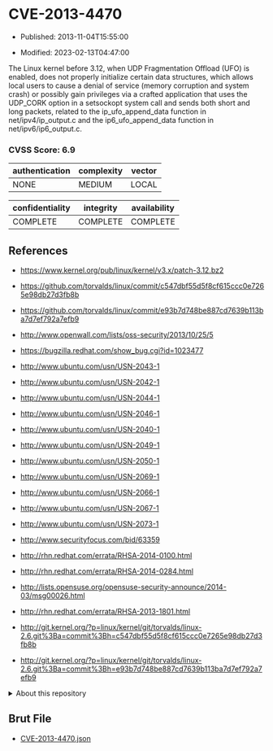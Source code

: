 # CVE-2013-4470

- Published: 2013-11-04T15:55:00

- Modified: 2023-02-13T04:47:00

The Linux kernel before 3.12, when UDP Fragmentation Offload (UFO) is enabled, does not properly initialize certain data structures, which allows local users to cause a denial of service (memory corruption and system crash) or possibly gain privileges via a crafted application that uses the UDP_CORK option in a setsockopt system call and sends both short and long packets, related to the ip_ufo_append_data function in net/ipv4/ip_output.c and the ip6_ufo_append_data function in net/ipv6/ip6_output.c.

### CVSS Score: **6.9**

| authentication | complexity | vector |
| --- | --- | --- |
| NONE | MEDIUM | LOCAL |

| confidentiality | integrity | availability |
| --- | --- | --- |
| COMPLETE | COMPLETE | COMPLETE |

## References

* https://www.kernel.org/pub/linux/kernel/v3.x/patch-3.12.bz2

* https://github.com/torvalds/linux/commit/c547dbf55d5f8cf615ccc0e7265e98db27d3fb8b

* https://github.com/torvalds/linux/commit/e93b7d748be887cd7639b113ba7d7ef792a7efb9

* http://www.openwall.com/lists/oss-security/2013/10/25/5

* https://bugzilla.redhat.com/show_bug.cgi?id=1023477

* http://www.ubuntu.com/usn/USN-2043-1

* http://www.ubuntu.com/usn/USN-2042-1

* http://www.ubuntu.com/usn/USN-2044-1

* http://www.ubuntu.com/usn/USN-2046-1

* http://www.ubuntu.com/usn/USN-2040-1

* http://www.ubuntu.com/usn/USN-2049-1

* http://www.ubuntu.com/usn/USN-2050-1

* http://www.ubuntu.com/usn/USN-2069-1

* http://www.ubuntu.com/usn/USN-2066-1

* http://www.ubuntu.com/usn/USN-2067-1

* http://www.ubuntu.com/usn/USN-2073-1

* http://www.securityfocus.com/bid/63359

* http://rhn.redhat.com/errata/RHSA-2014-0100.html

* http://rhn.redhat.com/errata/RHSA-2014-0284.html

* http://lists.opensuse.org/opensuse-security-announce/2014-03/msg00026.html

* http://rhn.redhat.com/errata/RHSA-2013-1801.html

* http://git.kernel.org/?p=linux/kernel/git/torvalds/linux-2.6.git%3Ba=commit%3Bh=c547dbf55d5f8cf615ccc0e7265e98db27d3fb8b

* http://git.kernel.org/?p=linux/kernel/git/torvalds/linux-2.6.git%3Ba=commit%3Bh=e93b7d748be887cd7639b113ba7d7ef792a7efb9

<details>
<summary>About this repository</summary> 

  This repository is part of the project [Live Hack CVE](https://github.com/Live-Hack-CVE). Main website can be found [www.live-hack.org](https://www.live-hack.org) 
  
  Made by [Sn0wAlice](https://github.com/Sn0wAlice) for the people that care about security and need to have a feed of the latest CVEs. Hope you enjoy it, don't forget to star the repo and follow me on [Twitter](https://twitter.com/Sn0wAlice) and [Github](https://github.com/Sn0wAlice). And that is my [personnal website](https://www.alice-snow.me/)

  - [Home Page](https://github.com/Live-Hack-CVE)
  - [Framework](https://github.com/Live-Hack-CVE/cve-framework)
  - [CVE database](https://github.com/Live-Hack-CVE/full_database)
  - [Changelog](https://github.com/Live-Hack-CVE/Changelog)
</details>

## Brut File

* [CVE-2013-4470.json](https://raw.githubusercontent.com/Live-Hack-CVE/full_database/main/cves/2013/CVE-2013-4470.json)

